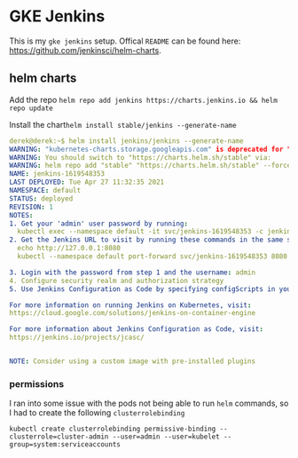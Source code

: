 # GKE Jenkins #

This is my `gke jenkins` setup. Offical `README` can be found here: https://github.com/jenkinsci/helm-charts.

## helm charts ##

Add the repo `helm repo add jenkins https://charts.jenkins.io && helm repo update`

Install the chart`helm install stable/jenkins --generate-name`

```yaml
derek@derek:~$ helm install jenkins/jenkins --generate-name
WARNING: "kubernetes-charts.storage.googleapis.com" is deprecated for "stable" and will be deleted Nov. 13, 2020.
WARNING: You should switch to "https://charts.helm.sh/stable" via:
WARNING: helm repo add "stable" "https://charts.helm.sh/stable" --force-update
NAME: jenkins-1619548353
LAST DEPLOYED: Tue Apr 27 11:32:35 2021
NAMESPACE: default
STATUS: deployed
REVISION: 1
NOTES:
1. Get your 'admin' user password by running:
  kubectl exec --namespace default -it svc/jenkins-1619548353 -c jenkins -- /bin/cat /run/secrets/chart-admin-password && echo
2. Get the Jenkins URL to visit by running these commands in the same shell:
  echo http://127.0.0.1:8080
  kubectl --namespace default port-forward svc/jenkins-1619548353 8080:8080

3. Login with the password from step 1 and the username: admin
4. Configure security realm and authorization strategy
5. Use Jenkins Configuration as Code by specifying configScripts in your values.yaml file, see documentation: http:///configuration-as-code and examples: https://github.com/jenkinsci/configuration-as-code-plugin/tree/master/demos

For more information on running Jenkins on Kubernetes, visit:
https://cloud.google.com/solutions/jenkins-on-container-engine

For more information about Jenkins Configuration as Code, visit:
https://jenkins.io/projects/jcasc/


NOTE: Consider using a custom image with pre-installed plugins
```

### permissions ###

I ran into some issue with the pods not being able to run `helm` commands, so I had to create the following `clusterrolebinding`

```
kubectl create clusterrolebinding permissive-binding --clusterrole=cluster-admin --user=admin --user=kubelet --group=system:serviceaccounts
```
